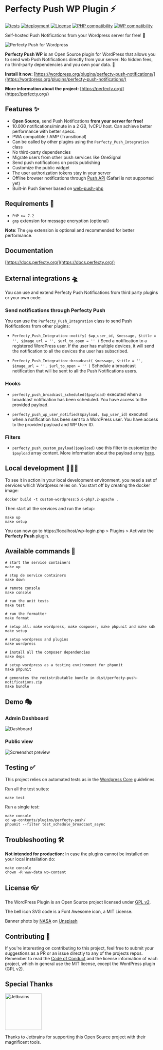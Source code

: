 # Perfecty Push WP Plugin ⚡️

[![tests](https://github.com/perfectyorg/perfecty-push-wp/workflows/Tests/badge.svg)](https://github.com/perfectyorg/perfecty-push-wp/actions?query=workflow%3ATests)
[![deployment](https://github.com/perfectyorg/perfecty-push-wp/workflows/Deployment/badge.svg)](https://github.com/perfectyorg/perfecty-push-wp/actions?query=workflow%3ADeployment)
[![License](https://img.shields.io/badge/license-GLPv2-blue.svg)](./LICENSE.txt)
[![PHP compatibility](https://plugintests.com/plugins/wporg/perfecty-push-notifications/php-badge.svg)](https://plugintests.com/plugins/wporg/perfecty-push-notifications/latest)
[![WP compatibility](https://plugintests.com/plugins/wporg/perfecty-push-notifications/wp-badge.svg)](https://plugintests.com/plugins/wporg/perfecty-push-notifications/latest)

Self-hosted Push Notifications from your Wordpress server for free! 🥳

![Perfecty Push for Wordpress](assets/banner-1544x500.png)

**Perfecty Push WP** is an Open Source plugin for WordPress
that allows you to send web Push Notifications directly from your server:
No hidden fees, no third-party dependencies and you own your data. 👏

**Install it now:**
[https://wordpress.org/plugins/perfecty-push-notifications/](https://wordpress.org/plugins/perfecty-push-notifications/)

**More information about the project:** [https://perfecty.org/](https://perfecty.org/)

## Features ✨

- **Open Source**, send Push Notifications **from your server for free!**
- 10.000 notifications/minute in a 2 GB, 1vCPU host. Can achieve better performance with better specs.
- PWA compatible / AMP (Transitional)
- Can be called by other plugins using the `Perfecty_Push_Integration` class
- No third-party dependencies
- Migrate users from other push services like OneSignal
- Send push notifications on posts publishing
- Customize the public widget
- The user authorization tokens stay in your server
- Offline browser notifications through [Push API](https://developer.mozilla.org/en-US/docs/Web/API/Push_API) (Safari is not supported yet)
- Built-in Push Server based on [web-push-php](https://github.com/web-push-libs/web-push-php)

## Requirements 🧩

- `PHP >= 7.2`
- `gmp` extension for message encryption (optional)

**Note**: The `gmp` extension is optional and recommended
for better performance.

## Documentation

[https://docs.perfecty.org/](https://docs.perfecty.org/)

## External integrations 🛸

You can use and extend Perfecty Push Notifications from third party plugins or your own code.

### Send notifications through Perfecty Push

You can use the `Perfecty_Push_Integration` class to send Push Notifications from other plugins:

- `Perfecty_Push_Integration::notify( $wp_user_id, $message, $title = '', $image_url = '', $url_to_open = '' )` Send a notification to a registered WordPress user. If the user has multiple devices, it will send the notification to all the devices the user has subscribed.

- `Perfecty_Push_Integration::broadcast( $message, $title = '', $image_url = '', $url_to_open = '' )` Schedule a broadcast notification that will be sent to all the Push Notifications users.

### Hooks

- `perfecty_push_broadcast_scheduled($payload)` executed when a broadcast notification has been scheduled. You have access to the provided payload.
  
- `perfecty_push_wp_user_notified($payload, $wp_user_id)` executed when a notification has been sent to a WordPress user. You have access to the provided payload and WP User ID.

### Filters

- `perfecty_push_custom_payload($payload)` use this filter to customize the `$payload` array content. More information about the payload array [here](https://github.com/perfectyorg/perfecty-push-wp/blob/master/lib/class-perfecty-push-lib-payload.php).

## Local development 👨🏻‍💻

To see it in action in your local development environment, you need a set of
services which Wordpress relies on. You start off by creating the docker image:

```
docker build -t custom-wordpress:5.6-php7.2-apache .
```

Then start all the services and run the setup:

```
make up
make setup
```

You can now go to https://localhost/wp-login.php > Plugins > Activate the
**Perfecty Push** plugin.

## Available commands 👾

```
# start the service containers
make up

# stop de service containers
make down

# remote console
make console

# run the unit tests
make test

# run the formatter
make format

# setup all: make wordpress, make composer, make phpunit and make sdk
make setup

# setup wordpress and plugins
make wordpress

# install all the composer dependencies
make deps

# setup wordpress as a testing environment for phpunit
make phpunit

# generates the redistributable bundle in dist/perfecty-push-notifications.zip
make bundle
```
## Demo 🎭

### Admin Dashboard

![Dashboard](assets/screenshot-1.png)

### Public view

![Screenshot preview](.github/assets/perfecty.gif "Preview")


## Testing ✅

This project relies on automated tests as in the [Wordpress Core](https://make.wordpress.org/core/handbook/testing/automated-testing/writing-phpunit-tests/) guidelines.

Run all the test suites:

```
make test
```

Run a single test:

```
make console
cd wp-contents/plugins/perfecty-push/
phpunit --filter test_schedule_broadcast_async
```

## Troubleshooting 🛠

**Not intended for production:** In case the plugins cannot be installed on your local installation do:

```
make console
chown -R www-data wp-content
```

## License 👓

The WordPress Plugin is an Open Source project licensed under [GPL v2](./LICENSE.txt).

The bell icon SVG code is a Font Awesome icon, a MIT License.

<span>Banner photo by <a href="https://unsplash.com/@nasa?utm_source=unsplash&amp;utm_medium=referral&amp;utm_content=creditCopyText">NASA</a> on <a href="https://unsplash.com/s/photos/world?utm_source=unsplash&amp;utm_medium=referral&amp;utm_content=creditCopyText">Unsplash</a></span>

## Contributing 🚀

If you're interesting on contributing to this project, feel free to submit your
suggestions as a PR or an issue directly to any of the projects repos.
Remember to read the [Code of Conduct](./CONDUCT) and the license information
of each project, which in general use the MIT license, except the WordPress plugin (GPL v2).

## Special Thanks

[<img alt="Jetbrains" src="https://github.com/perfectyorg/perfecty-push-wp/raw/master/.github/assets/jetbrains-logo.svg" width="120">](https://www.jetbrains.com/?from=PerfectyPush)

Thanks to Jetbrains for supporting this Open Source project with their magnificent tools.
